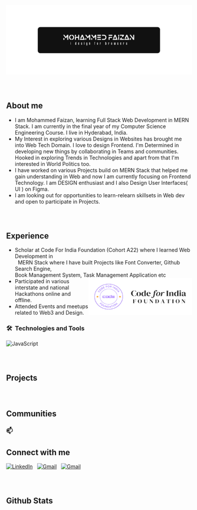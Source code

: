 
### <img src="logo.png" width='1100' align="center"/>

### &nbsp; <h2 >About me</h1>

 - I am Mohammed Faizan, learning Full Stack Web Development in MERN Stack. I am currently in the final year of my Computer Science Engineering Course. I live in Hyderabad, India.
 - My Interest in exploring various Designs in Websites has brought me into Web Tech Domain. I love to design Frontend. I'm Determined in developing new things by collaborating in Teams and communities. Hooked in exploring Trends in Technologies and apart from that I'm interested in World Politics too.
 - I have worked on various Projects build on MERN Stack that helped me gain understanding in Web and now I am currently focusing on Frontend Technology. I am DESIGN enthusiast and I also Design User Interfaces( UI ) on Figma.
 - I am looking out for opportunities to learn-relearn skillsets in Web dev and open to participate in Projects.

 ### &nbsp; <h2> Experience </h2>
 - Scholar at Code For India Foundation (Cohort A22) where I learned Web Development in <br> &nbsp;
    MERN Stack where I have built Projects like Font Converter, Github Search Engine,  &nbsp; <br> Book Management System, Task Management Application etc 
  <img src = "cfi.png" width ='280' height = '100' align="right"/> &nbsp;
  - Participated in various interstate and national Hackathons online and offline. <br>
  - Attended Events and meetups related to Web3 and Design. 


### 🛠 &nbsp;Technologies and Tools

![JavaScript](https://img.shields.io/badge/-JavaScript-05122A?style=flat&logo=javascript)&nbsp;

### &nbsp; <h2>Projects </h2>


### &nbsp; <h2>Communities </h2>


### 📫 &nbsp; <h2>Connect with me </h2>


<a href="https://www.linkedin.com/in/mohammed-faizan-8390931aa/"><img alt="LinkedIn" src="https://img.shields.io/badge/linkedin%20-%230077B5.svg?&style=flat&logo=linkedin&logoColor=white"/></a> &nbsp;
<a href="mailto:mohddfaizan@gmail.com"><img alt="Gmail" src="https://img.shields.io/badge/Gmail-D14836?style=flat&logo=gmail&logoColor=white" /></a> &nbsp;
<a href="mailto:faizanoic.com@gmail.com"><img alt="Gmail" src="https://img.shields.io/badge/Gmail-D14836?style=flat&logo=gmail&logoColor=white" /></a> &nbsp;

### &nbsp;<h2>Github Stats</h2>